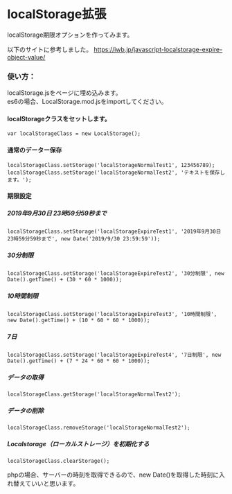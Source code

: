 # localStorage拡張
 localStorage期限オプションを作ってみます。

 以下のサイトに参考しました。
 https://iwb.jp/javascript-localstorage-expire-object-value/
 
 ### 使い方：
 localStorage.jsをページに埋め込みます。  
 es6の場合、LocalStorage.mod.jsをimportしてください。
 
  #### localStorageクラスをセットします。  
 ```var localStorageClass = new LocalStorage();```

#### 通常のデーター保存 

```  
localStorageClass.setStorage('localStorageNormalTest1', 123456789);
localStorageClass.setStorage('localStorageNormalTest2', 'テキストを保存します。');  
```  
#### 期限設定 

##### 2019年9月30日 23時59分59秒まで
```  
localStorageClass.setStorage('localStorageExpireTest1', '2019年9月30日 23時59分59秒まで', new Date('2019/9/30 23:59:59'));  
```  
##### 30分制限
```  
localStorageClass.setStorage('localStorageExpireTest2', '30分制限', new Date().getTime() + (30 * 60 * 1000));  
```  
##### 10時間制限
```  
localStorageClass.setStorage('localStorageExpireTest3', '10時間制限', new Date().getTime() + (10 * 60 * 60 * 1000));  
```  
##### 7日
```  
localStorageClass.setStorage('localStorageExpireTest4', '7日制限', new Date().getTime() + (7 * 24 * 60 * 60 * 1000));  
```  
##### データの取得
```  
localStorageClass.getStorage('localStorageNormalTest2');  
```  
##### データの削除
```  
localStorageClass.removeStorage('localStorageNormalTest2');  
```  
##### Localstorage（ローカルストレージ）を初期化する
```  
localStorageClass.clearStorage();  
```

  
    


phpの場合、サーバーの時刻を取得できるので、new Date()を取得した時刻に入れ替えていいと思います。






